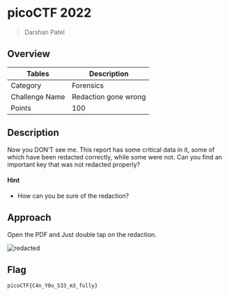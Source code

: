 # picoCTF 2022

> Darshan Patel

## Overview

| Tables | Description |
| ------ | ----------- |
| Category | Forensics |
| Challenge Name | Redaction gone wrong |
| Points | 100 |

## Description

Now you DON’T see me.
This report has some critical data in it, some of which have been redacted correctly, while some were not. Can you find an important key that was not redacted properly?

#### Hint

- How can you be sure of the redaction?

## Approach

Open the PDF and Just double tap on the redaction.

![redacted](https://user-images.githubusercontent.com/87711310/205488687-94b1ea31-b058-4abd-a9d2-21cf23167613.png)

## Flag

```
picoCTF{C4n_Y0u_S33_m3_fully}
```
